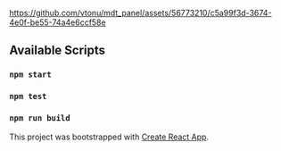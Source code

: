 https://github.com/vtonu/mdt_panel/assets/56773210/c5a99f3d-3674-4e0f-be55-74a4e6ccf58e

## Available Scripts

### `npm start`

### `npm test`

### `npm run build`

This project was bootstrapped with [Create React App](https://github.com/facebook/create-react-app).
